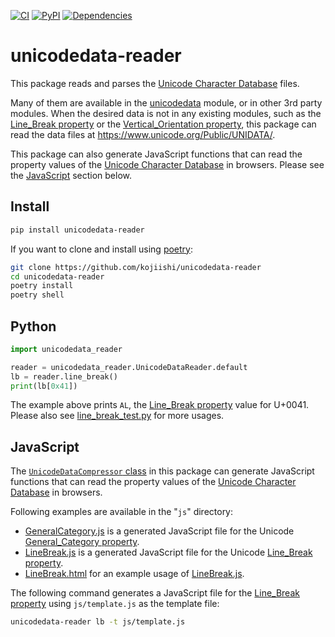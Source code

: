 [![CI](https://github.com/kojiishi/unicodedata-reader/actions/workflows/ci.yml/badge.svg)](https://github.com/kojiishi/unicodedata-reader/actions/workflows/ci.yml)
[![PyPI](https://img.shields.io/pypi/v/unicodedata-reader.svg)](https://pypi.org/project/unicodedata-reader/)
[![Dependencies](https://badgen.net/github/dependabot/kojiishi/unicodedata-reader)](https://github.com/kojiishi/unicodedata-reader/network/updates)


# unicodedata-reader

This package reads and parses the [Unicode Character Database] files.

Many of them are available in the [unicodedata] module,
or in other 3rd party modules.
When the desired data is not in any existing modules,
such as the [Line_Break property] or the [Vertical_Orientation property],
this package can read the data files
at <https://www.unicode.org/Public/UNIDATA/>.

This package can also generate JavaScript functions
that can read the property values of the [Unicode Character Database]
in browsers.
Please see the [JavaScript] section below.

[General_Category property]: http://unicode.org/reports/tr44/#General_Category
[Line_Break property]: http://unicode.org/reports/tr44/#Line_Break
[Unicode Character Database]: https://unicode.org/reports/tr44/
[unicodedata]: https://docs.python.org/3/library/unicodedata.html
[Vertical_Orientation property]: http://unicode.org/reports/tr44/#Vertical_Orientation

## Install

```sh
pip install unicodedata-reader
```
If you want to clone and install using [poetry]:
```sh
git clone https://github.com/kojiishi/unicodedata-reader
cd unicodedata-reader
poetry install
poetry shell
```

[poetry]: https://github.com/python-poetry/poetry


## Python

```python
import unicodedata_reader

reader = unicodedata_reader.UnicodeDataReader.default
lb = reader.line_break()
print(lb[0x41])
```
The example above prints `AL`,
the [Line_Break property] value for U+0041.
Please also see [line_break_test.py] for more usages.

[line_break_test.py]: https://github.com/kojiishi/unicodedata-reader/blob/main/tests/line_break_test.py

## JavaScript
[JavaScript]: #javascript

The [`UnicodeDataCompressor` class] in this package
can generate JavaScript functions that can read the property values
of the [Unicode Character Database] in browsers.

Following examples are available in the "`js`" directory:
* [GeneralCategory.js] is a generated JavaScript file
  for the Unicode [General_Category property].
* [LineBreak.js] is a generated JavaScript file
  for the Unicode [Line_Break property].
* [LineBreak.html] for an example usage of [LineBreak.js].

The following command generates a JavaScript file for the [Line_Break property]
using `js/template.js` as the template file:
```sh
unicodedata-reader lb -t js/template.js
```

[`UnicodeDataCompressor` class]: https://github.com/kojiishi/unicodedata-reader/blob/main/unicodedata_reader/compressor.py
[GeneralCategory.js]: https://github.com/kojiishi/unicodedata-reader/blob/main/js/GeneralCategory.js
[LineBreak.html]: https://github.com/kojiishi/unicodedata-reader/blob/main/js/LineBreak.html
[LineBreak.js]: https://github.com/kojiishi/unicodedata-reader/blob/main/js/LineBreak.js
